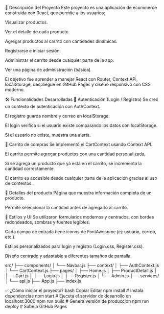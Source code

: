 📖 Descripción del Proyecto
Este proyecto es una aplicación de ecommerce construida con React, que permite a los usuarios:

Visualizar productos.

Ver el detalle de cada producto.

Agregar productos al carrito con cantidades dinámicas.

Registrarse e iniciar sesión.

Administrar el carrito desde cualquier parte de la app.

Ver una página de administración (básica).

El objetivo fue aprender a manejar React con Router, Context API, localStorage, despliegue en GitHub Pages y diseño responsivo con CSS moderno.

🛠️ Funcionalidades Desarrolladas
🔐 Autenticación (Login / Registro)
Se creó un contexto de autenticación con AuthContext.

El registro guarda nombre y correo en localStorage.

El login verifica si el usuario existe comparando los datos con localStorage.

Si el usuario no existe, muestra una alerta.

🛒 Carrito de compras
Se implementó el CartContext usando Context API.

El carrito permite agregar productos con una cantidad personalizada.

Si se agrega un producto que ya está en el carrito, se incrementa la cantidad correctamente.

El carrito es accesible desde cualquier parte de la aplicación gracias al uso de contextos.

🧾 Detalles del producto
Página que muestra información completa de un producto.

Permite seleccionar la cantidad antes de agregarlo al carrito.

🎨 Estilos y UI
Se utilizaron formularios modernos y centrados, con bordes redondeados, sombras y fuentes legibles.

Cada campo de entrada tiene íconos de FontAwesome (ej: usuario, correo, etc.).

Estilos personalizados para login y registro (Login.css, Register.css).

Diseño centrado y adaptable a diferentes tamaños de pantalla.

src/
├── components/
│   └── Navbar.js
├── context/
│   ├── AuthContext.js
│   └── CartContext.js
├── pages/
│   ├── Home.js
│   ├── ProductDetail.js
│   ├── Cart.js
│   ├── Login.js
│   ├── Register.js
│   └── Admin.js
├── services/
│   └── api.js
├── App.js
├── index.js

✅ ¿Cómo iniciar el proyecto?
bash
Copiar
Editar
npm install     # Instala dependencias
npm start       # Ejecuta el servidor de desarrollo en localhost:3000
npm run build   # Genera versión de producción
npm run deploy  # Sube a GitHub Pages